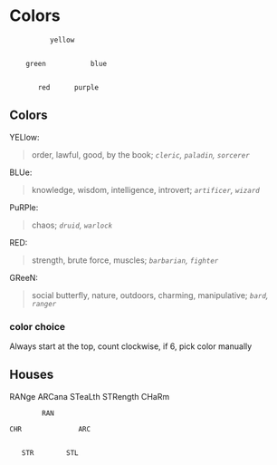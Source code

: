 # Colors

```
          yellow


    green           blue


       red      purple
```
## Colors

YELlow: 
> order, lawful, good, by the book; _`cleric`, `paladin`, `sorcerer`_  

BLUe: 
> knowledge, wisdom, intelligence, introvert; _`artificer`, `wizard`_

PuRPle: 
> chaos; _`druid`, `warlock`_   

RED: 
> strength, brute force, muscles; _`barbarian`, `fighter`_   

GReeN: 
> social butterfly, nature, outdoors, charming, manipulative; _`bard`, `ranger`_   


### color choice
Always start at the top, count clockwise, if 6, pick color manually


## Houses

RANge
ARCana
STeaLth
STRength
CHaRm

```                  
        RAN

CHR              ARC


   STR        STL

```